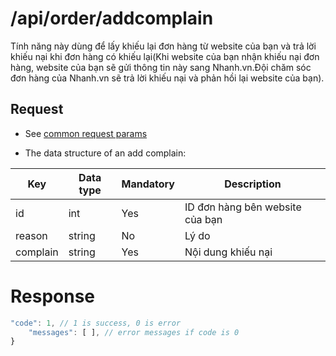 # /api/order/addcomplain
Tính năng này dùng để lấy khiếu lại đơn hàng từ website của bạn và trả lời khiếu nại khi đơn hàng có khiếu lại(Khi website của bạn nhận khiếu nại đơn hàng, website của bạn sẽ gửi thông tin này sang Nhanh.vn.Đội chăm sóc đơn hàng của Nhanh.vn sẽ trả lời khiếu nại và phản hồi lại website của bạn).

## Request

- See [common request params](/api.md#request)

- The data structure of an add complain: 

Key | Data type | Mandatory | Description
---- | ------|------|-----
id | int | Yes | ID đơn hàng bên website của bạn
reason | string | No | Lý do 
complain | string | Yes | Nội dung khiếu nại

# Response
```js
"code": 1, // 1 is success, 0 is error
	"messages": [ ], // error messages if code is 0
}

```

